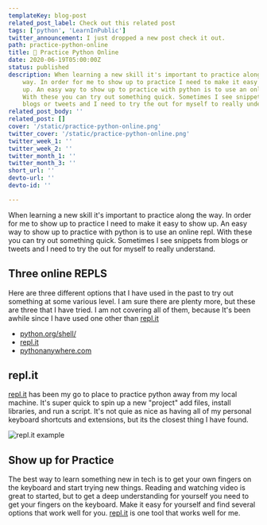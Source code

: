 ```yaml
---
templateKey: blog-post
related_post_label: Check out this related post
tags: ['python', 'LearnInPublic']
twitter_announcement: I just dropped a new post check it out.
path: practice-python-online
title: 🐍 Practice Python Online
date: 2020-06-19T05:00:00Z
status: published
description: When learning a new skill it's important to practice along the
    way. In order for me to show up to practice I need to make it easy to show
    up. An easy way to show up to practice with python is to use an online repl.
    With these you can try out something quick. Sometimes I see snippets from
    blogs or tweets and I need to try the out for myself to really understand.
related_post_body: ''
related_post: []
cover: '/static/practice-python-online.png'
twitter_cover: '/static/practice-python-online.png'
twitter_week_1: ''
twitter_week_2: ''
twitter_month_1: ''
twitter_month_3: ''
short_url: ''
devto-url: ''
devto-id: ''

---
```


When learning a new skill it's important to practice along the way.  In order for me to show up to practice I need to make it easy to show up.  An easy way to show up to practice with python is to use an online repl.  With these you can try out something quick.  Sometimes I see snippets from blogs or tweets and I need to try the out for myself to really understand.

## Three online REPLS

Here are three different options that I have used in the past to try out something at some various level.  I am sure there are plenty more, but these are three that I have tried.  I am not covering all of them, because It's been awhile since I have used one other than [repl.it](https://repl.it)

* [python.org/shell/](https://python.org/shell/)
* [repl.it](https://repl.it)
* [pythonanywhere.com](https://pythonanywhere.com)

## repl.it

[repl.it](https://repl.it) has been my go to place to practice python away from my local machine. It's super quick to spin up a new "project" add files, install libraries, and run a script.  It's not quie as nice as having all of my personal keyboard shortcuts and extensions, but its the closest thing I have found.

![repl.it example](https://waylonwalker.com/repl-it.gif)


## Show up for Practice

The best way to learn something new in tech is to get your own fingers on the keyboard and start trying new things.  Reading and watching video is great to started, but to get a deep understanding for yourself you need to get your fingers on the keyboard.  Make it easy for yourself and find several options that work well for you.  [repl.it](https://repl.it) is one tool that works well for me.
